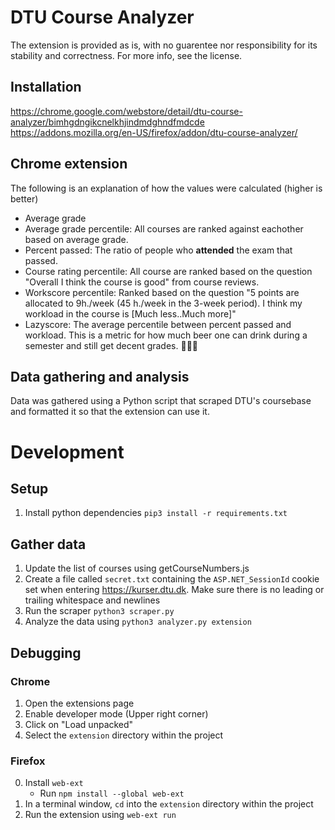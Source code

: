 # DTU Course Analyzer
The extension is provided as is, with no guarentee nor responsibility for its stability and correctness. For more info, see the license.


## Installation
https://chrome.google.com/webstore/detail/dtu-course-analyzer/bimhgdngikcnelkhjindmdghndfmdcde
https://addons.mozilla.org/en-US/firefox/addon/dtu-course-analyzer/

## Chrome extension
The following is an explanation of how the values were calculated (higher is better)
  * Average grade
  * Average grade percentile: All courses are ranked against eachother based on average grade. 
  * Percent passed: The ratio of people who **attended** the exam that passed.
  * Course rating percentile: All course are ranked based on the question "Overall I think the course is good" from course reviews. 
  * Workscore percentile: Ranked based on the question "5 points are allocated to 9h./week (45 h./week in the 3-week period). I think my workload in the course is [Much less..Much more]"
  * Lazyscore: The average percentile between percent passed and workload. This is a metric for how much beer one can drink during a semester and still get decent grades. 🍺🍺🍺

## Data gathering and analysis
Data was gathered using a Python script that scraped DTU's coursebase and formatted it so that the extension can use it.

# Development
## Setup
 1. Install python dependencies `pip3 install -r requirements.txt`

## Gather data
 1. Update the list of courses using getCourseNumbers.js
 2. Create a file called `secret.txt` containing the `ASP.NET_SessionId` cookie set when entering https://kurser.dtu.dk. Make sure there is no leading or trailing whitespace and newlines
 3. Run the scraper `python3 scraper.py`
 4. Analyze the data using `python3 analyzer.py extension`
 
## Debugging
### Chrome
 1. Open the extensions page
 2. Enable developer mode (Upper right corner)
 3. Click on "Load unpacked"
 4. Select the `extension` directory  within the project
### Firefox
 0. Install `web-ext`
     - Run `npm install --global web-ext`
 1. In a terminal window, `cd` into the `extension` directory within the project
 2. Run the extension using `web-ext run`

